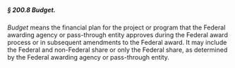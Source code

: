 ##### § 200.8 Budget. #####

*Budget* means the financial plan for the project or program that the Federal awarding agency or pass-through entity approves during the Federal award process or in subsequent amendments to the Federal award. It may include the Federal and non-Federal share or only the Federal share, as determined by the Federal awarding agency or pass-through entity.